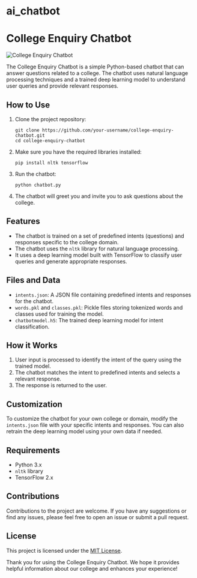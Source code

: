 # ai_chatbot
# College Enquiry Chatbot

![College Enquiry Chatbot](chatbot.png)

The College Enquiry Chatbot is a simple Python-based chatbot that can answer questions related to a college. The chatbot uses natural language processing techniques and a trained deep learning model to understand user queries and provide relevant responses.

## How to Use

1. Clone the project repository:

   ```
   git clone https://github.com/your-username/college-enquiry-chatbot.git
   cd college-enquiry-chatbot
   ```

2. Make sure you have the required libraries installed:

   ```
   pip install nltk tensorflow
   ```

3. Run the chatbot:

   ```
   python chatbot.py
   ```

4. The chatbot will greet you and invite you to ask questions about the college.

## Features

- The chatbot is trained on a set of predefined intents (questions) and responses specific to the college domain.
- The chatbot uses the `nltk` library for natural language processing.
- It uses a deep learning model built with TensorFlow to classify user queries and generate appropriate responses.

## Files and Data

- `intents.json`: A JSON file containing predefined intents and responses for the chatbot.
- `words.pkl` and `classes.pkl`: Pickle files storing tokenized words and classes used for training the model.
- `chatbotmodel.h5`: The trained deep learning model for intent classification.

## How it Works

1. User input is processed to identify the intent of the query using the trained model.
2. The chatbot matches the intent to predefined intents and selects a relevant response.
3. The response is returned to the user.

## Customization

To customize the chatbot for your own college or domain, modify the `intents.json` file with your specific intents and responses. You can also retrain the deep learning model using your own data if needed.

## Requirements

- Python 3.x
- `nltk` library
- TensorFlow 2.x

## Contributions

Contributions to the project are welcome. If you have any suggestions or find any issues, please feel free to open an issue or submit a pull request.

## License

This project is licensed under the [MIT License](LICENSE.md).

Thank you for using the College Enquiry Chatbot. We hope it provides helpful information about our college and enhances your experience!
